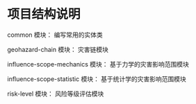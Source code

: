 # 项目结构说明

common 模块：
编写常用的实体类

geohazard-chain 模块：
灾害链模块

influence-scope-mechanics 模块：
基于力学的灾害影响范围模块

influence-scope-statistic 模块：
基于统计学的灾害影响范围模块

risk-level 模块：
风险等级评估模块